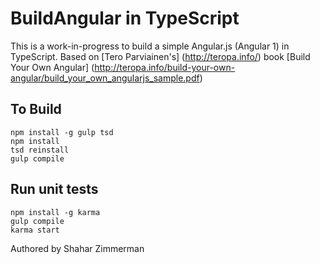 BuildAngular in TypeScript
=======================

This is a work-in-progress to build a simple Angular.js (Angular 1) in TypeScript.
Based on [Tero Parviainen's] (http://teropa.info/) book [Build Your Own Angular] (http://teropa.info/build-your-own-angular/build_your_own_angularjs_sample.pdf)

To Build
------

    npm install -g gulp tsd
    npm install
    tsd reinstall
    gulp compile

Run unit tests
-------

    npm install -g karma
    gulp compile
    karma start


Authored by Shahar Zimmerman
